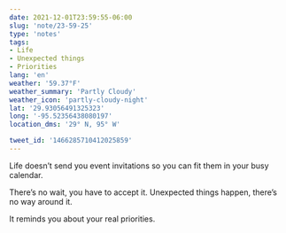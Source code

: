 ```yaml
---
date: 2021-12-01T23:59:55-06:00
slug: 'note/23-59-25'
type: 'notes'
tags:
- Life
- Unexpected things
- Priorities
lang: 'en'
weather: '59.37°F'
weather_summary: 'Partly Cloudy'
weather_icon: 'partly-cloudy-night'
lat: '29.93056491325323'
long: '-95.52356438080197'
location_dms: '29° N, 95° W'

tweet_id: '1466285710412025859'
---
```

Life doesn’t send you event invitations so you can fit them in your busy calendar. 

There’s no wait, you have to accept it. Unexpected things happen, there’s no way around it.

It reminds you about your real priorities.